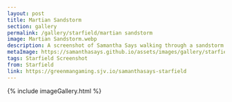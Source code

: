 ```yaml
---
layout: post
title: Martian Sandstorm
section: gallery
permalink: /gallery/starfield/martian sandstorm
image: Martian Sandstorm.webp
description: A screenshot of Samantha Says walking through a sandstorm on Mars from Starfield, taken by Samantha Says.
metaImage: https://samanthasays.github.io/assets/images/gallery/starfield/Martian Sandstorm.webp
tags: Starfield Screenshot
from: Starfield
link: https://greenmangaming.sjv.io/samanthasays-starfield
---
```

{% include imageGallery.html %}